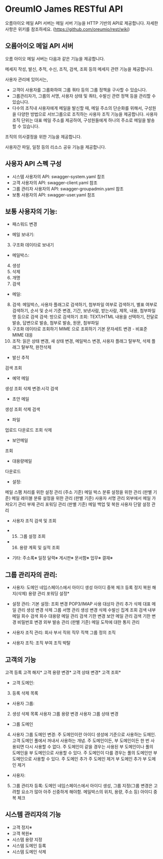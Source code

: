 # OreumIO James RESTful API

오름아이오 메일 API 서버는 메일 서버 기능을 HTTP 기반의 API로 제공합니다.
자세한 사항은 위키를 참조하세요. (https://github.com/oreumio/rest/wiki)

## 오름아이오 메일 API 서버

오름 아이오 메일 서버는 다음과 같은 기능을 제공합니다.

메세지 작성, 발신, 추적, 수신, 조직, 검색, 조회 등의 메세지 관련 기능을 제공합니다.

사용자 관리에 있어서는,
* 고객이 사용자를 그룹화하여 그룹 쿼타 등의 그룹 정책을 구사할 수 있습니다.
* 그룹관리자가, 그룹의 서명, 사용자 상태 및 쿼타, 수발신 관련 정책 등을 관리할 수 있습니다.
* 다수의 조직내 사용자에게 메일을 발신할 때, 메일 주소의 단순화를 위해서, 구성원을 다양한 방법으로 서브그룹으로 조직하는 사용자 조직 기능을 제공합니다. 사용자 조직 단위는 대표 메일 주소를 제공하여, 구성원들에게 하나의 주소로 메일을 발송할 수 있습니다.

조직의 의사결정을 위한 기능을 제공합니다.

사용자간 파일, 일정 등의 리소스 공유 기능을 제공합니다.

## 사용자 API 스펙 구성

* 시스템 사용자의 API: swagger-system.yaml 참조
* 고객 사용자의 API: swagger-client.yaml 참조
* 그룹 관리자 사용자의 API: swagger-groupadmin.yaml 참조
* 보통 사용자의 API: swagger-user.yaml 참조

## 보통 사용자의 기능:
 * 패스워드 변경

 * 메일 보내기:
  3. 구조화 데이타로 보내기

 * 메일박스:
  4. 생성
  5. 삭제
  6. 개명
  7. 검색

 * 메일:
  8. 검색: 메일박스, 사용자 플래그로 검색하기, 첨부파일 여부로 검색하기, 별표 여부로 검색하기, 순서 및 순서 기준 변경, 기간, 보낸사람, 받는사람, 제목, 내용, 첨부파일명 등으로 검색
  검색: 방으로 검색하기
  조회: TEXT/HTML 내용을 선택하기, 전달로 발송, 답변으로 발송, 첨부로 발송, 원문, 첨부파일
  9. 구조화 데이타로 조회하기
  MIME 으로 조회하기
  기본 문자세트 변경 - 비표준 MIME 대응
  10. 조작: 읽은 상태 변경, 새 상태 변경, 메일박스 변경, 사용자 플래그 탈부착, 삭제 플래그 탈부착, 완전삭제

 * 발신 추적

  검색
  조회

 * 예약 메일

  생성
  조회
  삭제
  변경:시각
  검색

 * 초안 메일

  생성
  조회
  삭제
  검색

 * 파일

  업로드
  다운로드
  조회
  삭제

 * 보안메일

  조회

 * 대용량메일

  다운로드

 * 설정:

  메일 스팸 처리를 위한 설정 관리 (주소 기준)
  메일 박스 분류 설정을 위한 관리 (판별 기준)
  메일 레이블 분류 설정을 위한 관리 (판별 기준)
  사용자 서명 관리
  외부에서 메일 가져오기 관리
  부재 관리
  포워딩 관리 (판별 기준)
  메일 백업 및 복원
  사용자 단말 설정 관리

 * 사용자 조직 검색 및 조회

 * 15. 그룹 설정 조회

 * 16. 용량 계획 및 실적 조회

 * 기타:
  주소록※
  일정 달력※
  게시판※
  문서함※
  업무※
  결재※

## 그룹 관리자의 관리:
 * 사용자: 도메인 네임스페이스에서 아이디 생성
  아이디 중복 체크
  등록
  정지
  복원
  해지(삭제)
  용량 관리
  포워딩 설정*

 * 설정 관리:
  기본 설정:
   조회
   변경
  POP3/IMAP 사용 대상자 관리
   추가
   삭제
  대표 메일 관리
   생성
   변경
   삭제
  그룹 서명 관리
   생성
   변경
   삭제
  수발신 집계 조회
   검색
  내부메일 회수
   검색
   회수
  대용량 메일 관리
   검색
   기한 변경
  보안 메일 관리
   검색
   기한 변경
   비밀번호 변경
  외부 발송 관리 (판별 기준)
  메일 도착에 대한 통지 관리

 * 사용자 조직 관리:
  회사
  부서
  직위
  직무
  직책
  그룹 정의 조직

 * 사용자 조직:
  조직 부여
  조직 박탈


## 고객의 기능

 고객 등록
 고객 해지*
 고객 용량 변경*
 고객 상태 변경*
 고객 조회*

 * 고객 도메인:
  3. 등록
  삭제
  목록

 * 사용자 그룹:
  2. 생성
  삭제
  목록
  사용자 그룹 용량 변경
  사용자 그룹 상태 변경

 * 그룹 도메인
  4. 사용자 그룹 도메인 변경: 주 도메인이란 아이디 생성에 기준으로 사용하는 도메인. 고객 도메인 풀에서 꺼내서 사용하는 개념. 주 도메인이든, 부 도메인이든 한 번 사용되면 다시 사용할 수 없다.
               주 도메인이 같을 경우는 사용된 부 도메인이나 풀의 도메인을 부 도메인으로 사용할 수 있다.
               주 도메인이 다를 경우는 풀의 도메인만 부 도메인으로 사용할 수 있다.
  주 도메인 추가
  주 도메인 제거
  부 도메인 추가
  부 도메인 제거

 * 사용자:
  5. 그룹 관리자 등록: 도메인 네임스페이스에서 아이디 생성, 그룹 지정(그룹 변경은 고려할 요소가 많아 아주 신중하게 해야함. 메일박스의 위치, 용량, 주소 등)
   아이디 중복 체크

## 시스템 관리자의 기능

 * 고객 정지※
 * 고객 복원※
 * 시스템 용량 지정
 * 시스템 도메인 등록
 * 시스템 도메인 삭제
